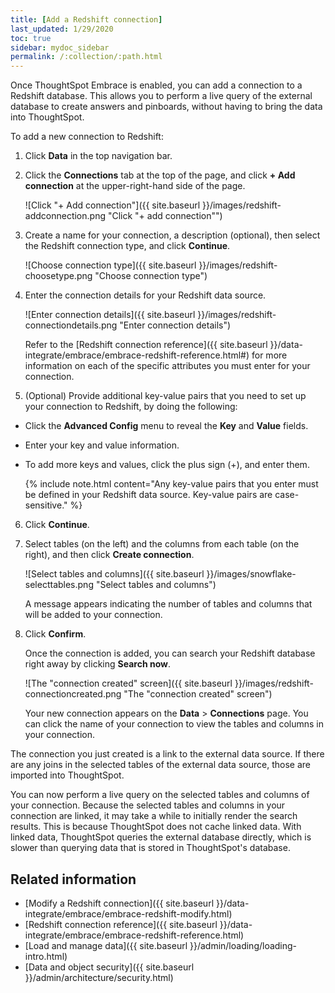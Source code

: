 ```yaml
---
title: [Add a Redshift connection]
last_updated: 1/29/2020
toc: true
sidebar: mydoc_sidebar
permalink: /:collection/:path.html
---
```

Once ThoughtSpot Embrace is enabled, you can add a connection to a Redshift database. This allows you to perform a live query of the external database to create answers and pinboards, without having to bring the data into ThoughtSpot.

To add a new connection to Redshift:

1. Click **Data** in the top navigation bar.

2. Click the **Connections** tab at the top of the page, and click **+ Add connection** at the upper-right-hand side of the page.

    ![Click "+ Add connection"]({{ site.baseurl }}/images/redshift-addconnection.png "Click "+ add connection"")
     <!-- ![]({{ site.baseurl }}/images/new-connection.png "New db connect") -->
3. Create a name for your connection, a description (optional), then select the Redshift connection type, and click **Continue**.

    ![Choose connection type]({{ site.baseurl }}/images/redshift-choosetype.png "Choose connection type")
     <!-- ![]({{ site.baseurl }}/images/select-new-connection.png "Select a new connection type") -->
4. Enter the connection details for your Redshift data source.

    ![Enter connection details]({{ site.baseurl }}/images/redshift-connectiondetails.png "Enter connection details")
     <!-- ![]({{ site.baseurl }}/images/new-connection-creds.png "Select a connection type") -->

     Refer to the [Redshift connection reference]({{ site.baseurl }}/data-integrate/embrace/embrace-redshift-reference.html#) for more information on each of the specific attributes you must enter for your connection.

5. (Optional) Provide additional key-value pairs that you need to set up your connection to Redshift, by doing the following:
- Click the **Advanced Config** menu to reveal the **Key** and **Value** fields.
- Enter your key and value information.
- To add more keys and values, click the plus sign (+), and enter them.

    {% include note.html content="Any key-value pairs that you enter must be defined in your Redshift data source. Key-value pairs are case-sensitive." %}

6. Click **Continue**.   

7. Select tables (on the left) and the columns from each table (on the right), and then click **Create connection**.

     ![Select tables and columns]({{ site.baseurl }}/images/snowflake-selecttables.png "Select tables and columns")

     A message appears indicating the number of tables and columns that will be added to your connection.

 8. Click **Confirm**.     

    Once the connection is added, you can search your Redshift database right away by clicking **Search now**.

    ![The "connection created" screen]({{ site.baseurl }}/images/redshift-connectioncreated.png "The "connection created" screen")

    Your new connection appears on the **Data** > **Connections** page. You can click the name of your connection to view the tables and columns in your connection.   

The connection you just created is a link to the external data source. If there are any joins in the selected tables of the external data source, those are imported into ThoughtSpot.

You can now perform a live query on the selected tables and columns of your connection. Because the selected tables and columns in your connection are linked, it may take a while to initially render the search results. This is because ThoughtSpot does not cache linked data. With linked data, ThoughtSpot queries the external database directly, which is slower than querying data that is stored in ThoughtSpot's database.

## Related information
- [Modify a Redshift connection]({{ site.baseurl }}/data-integrate/embrace/embrace-redshift-modify.html)
- [Redshift connection reference]({{ site.baseurl }}/data-integrate/embrace/embrace-redshift-reference.html)
- [Load and manage data]({{ site.baseurl }}/admin/loading/loading-intro.html)
- [Data and object security]({{ site.baseurl }}/admin/architecture/security.html)
